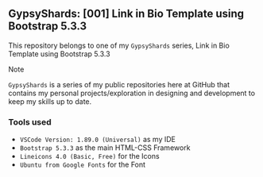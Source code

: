 ## GypsyShards: [001] Link in Bio Template using Bootstrap 5.3.3

This repository  belongs to one of my `GypsyShards` series, Link in Bio Template using Bootstrap 5.3.3

> [!NOTE]
> `GypsyShards` is a series of my public repositories here at GitHub that contains my personal projects/exploration in designing and development to keep my skills up to date. 

### Tools used 
- `VSCode Version: 1.89.0 (Universal)` as my IDE
- `Bootstrap 5.3.3` as the main HTML-CSS Framework
- `Lineicons 4.0 (Basic, Free)` for the Icons
- `Ubuntu from Google Fonts` for the Font